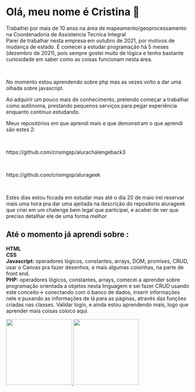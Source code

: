 <h1>Olá, meu nome é Cristina  👋 </h1>


 <p> Trabalhei por mais de 10 anos na área de mapeamento/geoprocessamento na Coordenadoria de Assistencia Tecnica Integral<br>
 Parei de trabalhar nesta empresa em outubro de 2021, por motivos de mudança de estado. E comecei a estudar programação há 5 meses (dezembro de 2021),
 pois sempre gostei muito de lógica e tenho bastante curiosidade em saber como as coisas funcionam nesta área. </p> <br>

<p>No momento estou aprendendo sobre php mas as vezes volto a dar uma olhada sobre javascript.  </p>
Ao adquirir um pouco mais de conhecimento, pretendo começar a trabalhar como autônoma, prestando pequenos serviços para pegar experiência enquanto continuo estudando.
<br>

<p>Meus repositórios em que aprendi mais e que demonstram o que aprendi são estes 2:</p> <br>
<p>https://github.com/crismgsp/alurachalengeback3</p> <br>
<p>https://github.com/crismgsp/alurageek</p> <br>

<p> Estes dias estou focada em estudar mas até o dia 20 de maio irei reservar mais uma hora pra dar uma ajeitada na descrição do repositorio alurageek que criei em um chalenge bem legal que participei, e acabei de ver que preciso detalhar ele de uma forma melhor</p>



<h2>Até o momento já aprendi sobre :</h2>

<strong>HTML</strong><br>
<strong>CSS</strong><br>
<strong>Javascript:</strong> operadores lógicos, constantes, arrays, DOM, promises, CRUD, usar o Canvas pra fazer desenhos, e mais algumas coisinhas, na parte de front end.<br>
<strong>PHP:</strong> operadores lógicos, constantes, arrays, comecei a aprender sobre programação orientada a objetos nesta linguagem e sei fazer CRUD usando este conceito-> conectando com o banco de dados, inserir informações nele e puxando as informações de lá para as páginas, através das funções criadas nas classes. Validar login, e ainda estou aprendendo mais, logo que aprender mais coisas coloco aqui. <br>

<div>
<a href="https://github.com/crismgsp">
<img height="180em" src="https://github-readme-stats.vercel.app/api/top-langs/?username=crismgsp&layout=compact&langs_count=7&theme=dracula"/>
<img height="180em" src="https://github-readme-stats.vercel.app/api?username=crismgsp&show_icons=true&theme=dracula&include_all_commits=true&count_private=true"/>
</div>




